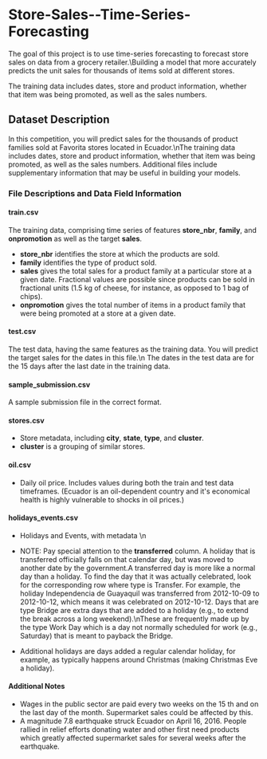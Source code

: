 # Store-Sales--Time-Series-Forecasting

The goal of this project is to use time-series forecasting to forecast store sales on data from a grocery retailer.\Building a model that more accurately predicts the unit sales for thousands of items sold at different stores.

The training data includes dates, store and product information, whether that item was being promoted, as well as the sales numbers. 


## **Dataset Description**
In this competition, you will predict sales for the thousands of product families sold at Favorita stores located in Ecuador.\nThe training data includes dates, store and product information, whether that item was being promoted, as well as the sales numbers. Additional files include supplementary information that may be useful in building your models.


### **File Descriptions and Data Field Information**
#### **train.csv**
The training data, comprising time series of features **store_nbr**, **family**, and **onpromotion** as well as the target **sales**.
- **store_nbr** identifies the store at which the products are sold.
- **family** identifies the type of product sold.
- **sales** gives the total sales for a product family at a particular store at a given date. Fractional values are possible since products can be sold in fractional units (1.5 kg of cheese, for instance, as opposed to 1 bag of chips).
- **onpromotion** gives the total number of items in a product family that were being promoted at a store at a given date.

#### **test.csv**
The test data, having the same features as the training data. You will predict the target sales for the dates in this file.\n
The dates in the test data are for the 15 days after the last date in the training data.

#### **sample_submission.csv**
A sample submission file in the correct format.

#### **stores.csv**
- Store metadata, including **city**, **state**, **type**, and **cluster**.
- **cluster** is a grouping of similar stores.

#### **oil.csv**
- Daily oil price. Includes values during both the train and test data timeframes. (Ecuador is an oil-dependent country and it's economical health is highly vulnerable to shocks in oil prices.)

#### **holidays_events.csv**
- Holidays and Events, with metadata \n
- NOTE: Pay special attention to the **transferred** column. A holiday that is transferred officially falls on that calendar day, but was moved to another date by the government.A transferred day is more like a normal day than a holiday. To find the day that it was actually celebrated, look for the corresponding row where type is Transfer. For example, the holiday Independencia de Guayaquil was transferred from 2012-10-09 to 2012-10-12, which means it was celebrated on 2012-10-12. Days that are type Bridge are extra days that are added to a holiday (e.g., to extend the break across a long weekend).\nThese are frequently made up by the type Work Day which is a day not normally scheduled for work (e.g., Saturday) that is meant to payback the Bridge.

- Additional holidays are days added a regular calendar holiday, for example, as typically happens around Christmas (making Christmas Eve a holiday).


#### Additional Notes
- Wages in the public sector are paid every two weeks on the 15 th and on the last day of the month. Supermarket sales could be affected by this.
- A magnitude 7.8 earthquake struck Ecuador on April 16, 2016. People rallied in relief efforts donating water and other first need products which greatly affected supermarket sales for several weeks after the earthquake.
